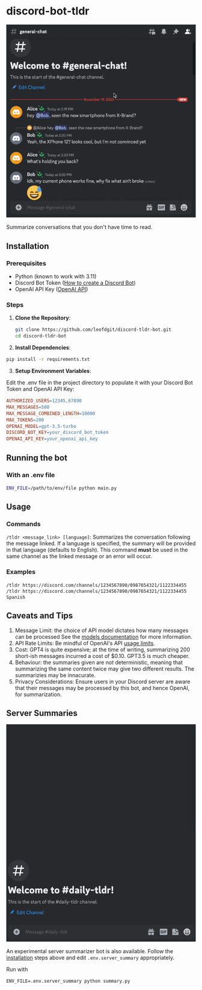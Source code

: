 # discord-bot-tldr

![A GIF showing the bot in action.](./assets/bot_gif.gif)

Summarize conversations that you don't have time to read.

## Installation

### Prerequisites

- Python (known to work with 3.11)
- Discord Bot Token ([How to create a Discord Bot](https://discord.com/developers/docs/getting-started#step-1-creating-an-app))
- OpenAI API Key ([OpenAI API](https://platform.openai.com/api-keys))

### Steps

1. **Clone the Repository**:

   ```sh
   git clone https://github.com/leofdgit/discord-tldr-bot.git
   cd discord-tldr-bot
   ```

2. **Install Dependencies**:

```sh
pip install -r requirements.txt
```

3. **Setup Environment Variables**:

Edit the .env file in the project directory to populate it with your Discord Bot Token and OpenAI API Key:

```makefile
AUTHORIZED_USERS=12345,67890
MAX_MESSAGES=500
MAX_MESSAGE_COMBINED_LENGTH=10000
MAX_TOKENS=200
OPENAI_MODEL=gpt-3.5-turbo
DISCORD_BOT_KEY=your_discord_bot_token
OPENAI_API_KEY=your_openai_api_key
```

## Running the bot

### With an .env file

```sh
ENV_FILE=/path/to/env/file python main.py
```

## Usage

### Commands

`/tldr <message_link> [language]`: Summarizes the conversation following the message linked. If a language is specified, the summary will be provided in that language (defaults to English). This command **must** be used in the same channel as the linked message or an error will occur.

### Examples

```
/tldr https://discord.com/channels/1234567890/0987654321/1122334455
/tldr https://discord.com/channels/1234567890/0987654321/1122334455 Spanish
```

## Caveats and Tips

1. Message Limit: the choice of API model dictates how many messages can be processed See the [models documentation](https://platform.openai.com/docs/models) for more information.
2. API Rate Limits: Be mindful of OpenAI's API [usage limits](https://platform.openai.com/account/limits).
3. Cost: GPT4 is quite expensive; at the time of writing, summarizing 200 short-ish messages incurred a cost of $0.10. GPT3.5 is much cheaper.
4. Behaviour: the summaries given are not deterministic, meaning that summarizing the same content
   twice may give two different results. The summarizies may be innacurate.
5. Privacy Considerations: Ensure users in your Discord server are aware that their messages may be processed by this bot, and hence OpenAI, for summarization.

## Server Summaries

![A GIF showing the bot in action.](./assets/gif_summary.gif)

An experimental server summarizer bot is also available. Follow the [installation](#installation) steps above and edit `.env.server_summary` appropriately.

Run with

```
ENV_FILE=.env.server_summary python summary.py
```
